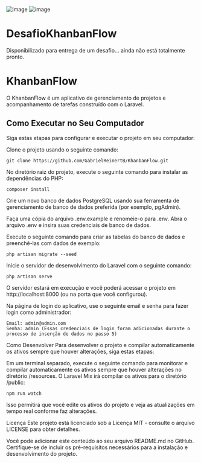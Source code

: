 ![image](https://github.com/GabrielReinertB/DesafioKhanbanFlow/assets/12136092/88c46c7a-8c3f-4f29-ad07-4c379cc4472f)
![image](https://github.com/GabrielReinertB/DesafioKhanbanFlow/assets/12136092/60f3ff15-5357-403c-9483-a17cd526d084)


# DesafioKhanbanFlow
Disponibilizado para entrega de um desafio... ainda não está totalmente pronto.

# KhanbanFlow

O KhanbanFlow é um aplicativo de gerenciamento de projetos e acompanhamento de tarefas construído com o Laravel.

## Como Executar no Seu Computador

Siga estas etapas para configurar e executar o projeto em seu computador:

Clone o projeto usando o seguinte comando:

```shell
git clone https://github.com/GabrielReinertB/KhanbanFlow.git
```

No diretório raiz do projeto, execute o seguinte comando para instalar as dependências do PHP:
```shell
composer install
```

Crie um novo banco de dados PostgreSQL usando sua ferramenta de gerenciamento de banco de dados preferida (por exemplo, pgAdmin).

Faça uma cópia do arquivo .env.example e renomeie-o para .env. Abra o arquivo .env e insira suas credenciais de banco de dados.

Execute o seguinte comando para criar as tabelas do banco de dados e preenchê-las com dados de exemplo:
```shell
php artisan migrate --seed
```

Inicie o servidor de desenvolvimento do Laravel com o seguinte comando:
```shell
php artisan serve
```

O servidor estará em execução e você poderá acessar o projeto em http://localhost:8000 (ou na porta que você configurou).

Na página de login do aplicativo, use o seguinte email e senha para fazer login como administrador:
```shell
Email: admin@admin.com
Senha: admin (Essas credenciais de login foram adicionadas durante o processo de inserção de dados no passo 5)
```

Como Desenvolver
Para desenvolver o projeto e compilar automaticamente os ativos sempre que houver alterações, siga estas etapas:

Em um terminal separado, execute o seguinte comando para monitorar e compilar automaticamente os ativos sempre que houver alterações no diretório /resources. O Laravel Mix irá compilar os ativos para o diretório /public:
```shell
npm run watch
```

Isso permitirá que você edite os ativos do projeto e veja as atualizações em tempo real conforme faz alterações.

Licença
Este projeto está licenciado sob a Licença MIT - consulte o arquivo LICENSE para obter detalhes.

Você pode adicionar este conteúdo ao seu arquivo README.md no GitHub. Certifique-se de incluir os pré-requisitos necessários para a instalação e desenvolvimento do projeto.
